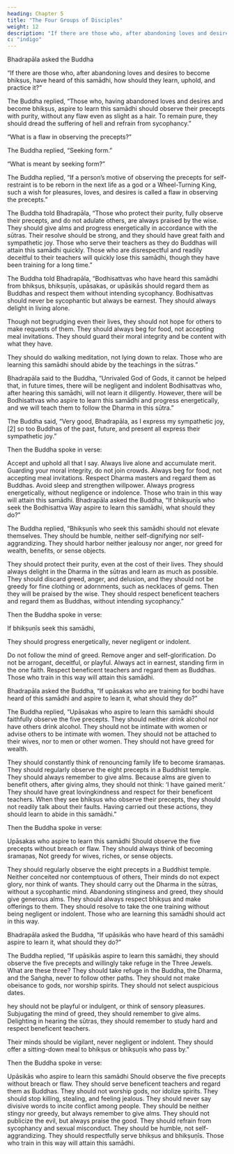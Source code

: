 ```yaml
---
heading: Chapter 5
title: "The Four Groups of Disciples"
weight: 12
description: "If there are those who, after abandoning loves and desires to become bhikṣus, have heard of this samādhi, how should they learn, uphold, and practice it?"
c: "indigo"
---
```



Bhadrapāla asked the Buddha

“If there are those who, after abandoning loves and desires to become bhikṣus, have heard of this samādhi, how should they learn, uphold, and practice it?”

The Buddha replied, “Those who, having abandoned loves and desires and become bhikṣus, aspire to learn this samādhi should observe their precepts with purity, without any flaw even as slight as a hair. To remain pure, they should dread the suffering of hell and refrain from sycophancy.”

“What is a flaw in observing the precepts?”

The Buddha replied, “Seeking form.”

“What is meant by seeking form?”

The Buddha replied, “If a person’s motive of observing the precepts for self-restraint is to be reborn in the next life as a god or a Wheel-Turning King, such a wish for pleasures, loves, and desires is called a flaw in observing the precepts.”

The Buddha told Bhadrapāla, “Those who protect their purity, fully observe their precepts, and do not adulate others, are always praised by the wise. They should give alms and progress energetically in accordance with the sūtras. Their resolve should be strong, and they should have great faith and sympathetic joy. Those who serve their teachers as they do Buddhas will attain this samādhi quickly. Those who are disrespectful and readily deceitful to their teachers will quickly lose this samādhi, though they have been training for a long time.”

The Buddha told Bhadrapāla, “Bodhisattvas who have heard this samādhi from bhikṣus, bhikṣuṇīs, upāsakas, or upāsikās should regard them as Buddhas and respect them without intending sycophancy. Bodhisattvas should never be sycophantic but always be earnest. They should always delight in living alone. 

Though not begrudging even their lives, they should not hope for others to make requests of them. They should always beg for food, not accepting meal invitations. They should guard their moral integrity and be content with what they have. 

They should do walking meditation, not lying down to relax. Those who are learning this samādhi should abide by the teachings in the sūtras.”

Bhadrapāla said to the Buddha, “Unrivaled God of Gods, it cannot be helped that, in future times, there will be negligent and indolent Bodhisattvas who, after hearing this samādhi, will not learn it diligently. However, there will be Bodhisattvas who aspire to learn this samādhi and progress energetically, and we will teach them to follow the Dharma in this sūtra.”

The Buddha said, “Very good, Bhadrapāla, as I express my sympathetic joy,[2] so too Buddhas of the past, future, and present all express their sympathetic joy.”

Then the Buddha spoke in verse:

Accept and uphold all that I say.
Always live alone and accumulate merit.
Guarding your moral integrity, do not join crowds.
Always beg for food, not accepting meal invitations.
Respect Dharma masters and regard them as Buddhas.
Avoid sleep and strengthen willpower.
Always progress energetically, without negligence or indolence.
Those who train in this way will attain this samādhi.
Bhadrapāla asked the Buddha, “If bhikṣuṇīs who seek the Bodhisattva Way aspire to learn this samādhi, what should they do?”

The Buddha replied, “Bhikṣuṇīs who seek this samādhi should not elevate themselves. They should be humble, neither self-dignifying nor self-aggrandizing. They should harbor neither jealousy nor anger, nor greed for wealth, benefits, or sense objects. 

They should protect their purity, even at the cost of their lives. They should always delight in the Dharma in the sūtras and learn as much as possible. They should discard greed, anger, and delusion, and they should not be greedy for fine clothing or adornments, such as necklaces of gems. Then they will be praised by the wise. They should respect beneficent teachers and regard them as Buddhas, without intending sycophancy.”

Then the Buddha spoke in verse:

If bhikṣuṇīs seek this samādhi,

They should progress energetically, never negligent or indolent.

Do not follow the mind of greed.
Remove anger and self-glorification.
Do not be arrogant, deceitful, or playful.
Always act in earnest, standing firm in the one faith.
Respect beneficent teachers and regard them as Buddhas.
Those who train in this way will attain this samādhi.

Bhadrapāla asked the Buddha, “If upāsakas who are training for bodhi have heard of this samādhi and aspire to learn it, what should they do?”

The Buddha replied, “Upāsakas who aspire to learn this samādhi should faithfully observe the five precepts. They should neither drink alcohol nor have others drink alcohol. They should not be intimate with women or advise others to be intimate with women. They should not be attached to their wives, nor to men or other women. They should not have greed for wealth. 

They should constantly think of renouncing family life to become śramaṇas. They should regularly observe the eight precepts in a Buddhist temple. They should always remember to give alms. Because alms are given to benefit others, after giving alms, they should not think: ‘I have gained merit.’ They should have great lovingkindness and respect for their beneficent teachers. When they see bhikṣus who observe their precepts, they should not readily talk about their faults. Having carried out these actions, they should learn to abide in this samādhi.”

Then the Buddha spoke in verse:

Upāsakas who aspire to learn this samādhi
Should observe the five precepts without breach or flaw.
They should always think of becoming śramaṇas,
Not greedy for wives, riches, or sense objects.

They should regularly observe the eight precepts in a Buddhist temple.
Neither conceited nor contemptuous of others,
Their minds do not expect glory, nor think of wants.
They should carry out the Dharma in the sūtras, without a sycophantic mind.
Abandoning stinginess and greed, they should give generous alms.
They should always respect bhikṣus and make offerings to them.
They should resolve to take the one training without being negligent or indolent.
Those who are learning this samādhi should act in this way.

Bhadrapāla asked the Buddha, “If upāsikās who have heard of this samādhi aspire to learn it, what should they do?”

The Buddha replied, “If upāsikās aspire to learn this samādhi, they should observe the five precepts and willingly take refuge in the Three Jewels. What are these three? They should take refuge in the Buddha, the Dharma, and the Saṅgha, never to follow other paths. They should not make obeisance to gods, nor worship spirits. They should not select auspicious dates. 

hey should not be playful or indulgent, or think of sensory pleasures. Subjugating the mind of greed, they should remember to give alms. Delighting in hearing the sūtras, they should remember to study hard and respect beneficent teachers. 

Their minds should be vigilant, never negligent or indolent. They should offer a sitting-down meal to bhikṣus or bhikṣuṇīs who pass by.”

Then the Buddha spoke in verse:

Upāsikās who aspire to learn this samādhi
Should observe the five precepts without breach or flaw.
They should serve beneficent teachers and regard them as Buddhas.
They should not worship gods, nor idolize spirits.
They should stop killing, stealing, and feeling jealous.
They should never say divisive words to incite conflict among people.
They should be neither stingy nor greedy, but always remember to give alms.
They should not publicize the evil, but always praise the good.
They should refrain from sycophancy and sexual misconduct.
They should be humble, not self-aggrandizing.
They should respectfully serve bhikṣus and bhikṣuṇīs.
Those who train in this way will attain this samādhi.
